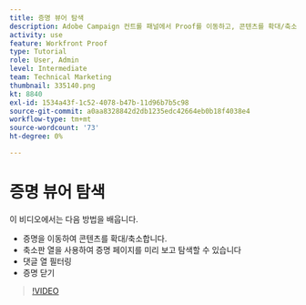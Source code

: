 ```yaml
---
title: 증명 뷰어 탐색
description: Adobe Campaign 컨트롤 패널에서 Proof를 이동하고, 콘텐츠를 확대/축소하고, 축소판 열을 사용하고, 증명 주석을 필터링하는 등의 방법을 알아봅니다 [!DNL  Workfront] 교정 뷰어.
activity: use
feature: Workfront Proof
type: Tutorial
role: User, Admin
level: Intermediate
team: Technical Marketing
thumbnail: 335140.png
kt: 8840
exl-id: 1534a43f-1c52-4078-b47b-11d96b7b5c98
source-git-commit: a0aa8328842d2db1235edc42664eb0b18f4038e4
workflow-type: tm+mt
source-wordcount: '73'
ht-degree: 0%

---
```


# 증명 뷰어 탐색

이 비디오에서는 다음 방법을 배웁니다.

* 증명을 이동하여 콘텐츠를 확대/축소합니다.
* 축소판 열을 사용하여 증명 페이지를 미리 보고 탐색할 수 있습니다
* 댓글 열 필터링
* 증명 닫기

>[!VIDEO](https://video.tv.adobe.com/v/335140/?quality=12)

<!-- 
## Learn more
* Review a static proof
* Search within a proof
* Compare proofs
* Configure proofing viewer settings
* View the [!DNL Workfront] object associated with a proof
* Share a proof from the proofing viewer
* Print a proof summary within [!DNL Workfront]
-->
